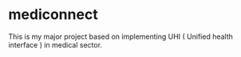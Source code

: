 # mediconnect
This is my major project based on implementing UHI ( Unified health interface ) in medical sector.

